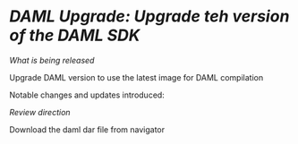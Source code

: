 # *DAML Upgrade: Upgrade teh version of the DAML SDK*

_What is being released_

Upgrade DAML version to use the latest image for DAML compilation

Notable changes and updates introduced:

_Review direction_

Download the daml dar file from navigator